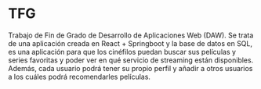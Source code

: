 # TFG

Trabajo de Fin de Grado de Desarrollo de Aplicaciones Web (DAW). Se trata de una aplicación creada en React + Springboot y la base de datos en SQL, es una aplicación para que los cinéfilos puedan buscar sus películas y series favoritas y poder ver en qué servicio de streaming están disponibles. Además, cada usuario podrá tener su propio perfil y añadir a otros usuarios a los cuáles podrá recomendarles películas.
